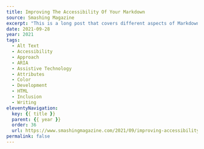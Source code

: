 ```yaml
---
title: Improving The Accessibility Of Your Markdown
source: Smashing Magazine
excerpt: "This is a long post that covers different aspects of Markdown and how it interacts with other technology. Know that each tweak and update will have a direct impact on someone’s quality of life when using the web, and that’s huge."
date: 2021-09-28
year: 2021
tags:
  - Alt Text
  - Accessibility
  - Approach
  - ARIA
  - Assistive Technology
  - Attributes
  - Color
  - Development
  - HTML
  - Inclusion
  - Writing
eleventyNavigation:
  key: {{ title }}
  parent: {{ year }}
  order: 36
  url: https://www.smashingmagazine.com/2021/09/improving-accessibility-of-markdown/
permalink: false
---
```

